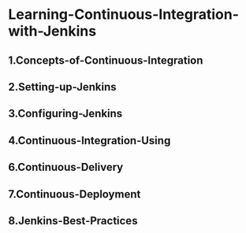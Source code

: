 # Learning-Continuous-Integration-with-Jenkins

## 1.Concepts-of-Continuous-Integration

## 2.Setting-up-Jenkins

## 3.Configuring-Jenkins

## 4.Continuous-Integration-Using

## 6.Continuous-Delivery

## 7.Continuous-Deployment

## 8.Jenkins-Best-Practices

